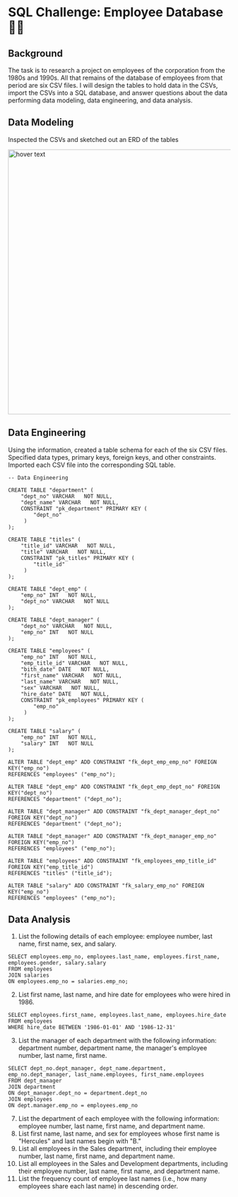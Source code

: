 # SQL Challenge: Employee Database :technologist:

## Background
The task is to research a project on employees of the corporation from the 1980s and 1990s. All that remains of the database of employees from that period are six CSV files.
I will design the tables to hold data in the CSVs, import the CSVs into a SQL database, and answer questions about the data performing data modeling, data engineering, and data analysis.

## Data Modeling
Inspected the CSVs and sketched out an ERD of the tables

<img src="https://github.com/blancacarretero/sql-challenge/blob/main/images/ERD.png?raw=true" width="600" title="hover text">

## Data Engineering
Using the information, created a table schema for each of the six CSV files. Specified data types, primary keys, foreign keys, and other constraints. 
Imported each CSV file into the corresponding SQL table.

```
-- Data Engineering

CREATE TABLE "department" (
    "dept_no" VARCHAR   NOT NULL,
    "dept_name" VARCHAR   NOT NULL,
    CONSTRAINT "pk_department" PRIMARY KEY (
        "dept_no"
     )
);

CREATE TABLE "titles" (
    "title_id" VARCHAR   NOT NULL,
    "title" VARCHAR   NOT NULL,
    CONSTRAINT "pk_titles" PRIMARY KEY (
        "title_id"
     )
);

CREATE TABLE "dept_emp" (
    "emp_no" INT   NOT NULL,
    "dept_no" VARCHAR   NOT NULL
);

CREATE TABLE "dept_manager" (
    "dept_no" VARCHAR   NOT NULL,
    "emp_no" INT   NOT NULL
);

CREATE TABLE "employees" (
    "emp_no" INT   NOT NULL,
    "emp_title_id" VARCHAR   NOT NULL,
    "bith_date" DATE   NOT NULL,
    "first_name" VARCHAR   NOT NULL,
    "last_name" VARCHAR   NOT NULL,
    "sex" VARCHAR   NOT NULL,
    "hire_date" DATE   NOT NULL,
    CONSTRAINT "pk_employees" PRIMARY KEY (
        "emp_no"
     )
);

CREATE TABLE "salary" (
    "emp_no" INT   NOT NULL,
    "salary" INT   NOT NULL
);

ALTER TABLE "dept_emp" ADD CONSTRAINT "fk_dept_emp_emp_no" FOREIGN KEY("emp_no")
REFERENCES "employees" ("emp_no");

ALTER TABLE "dept_emp" ADD CONSTRAINT "fk_dept_emp_dept_no" FOREIGN KEY("dept_no")
REFERENCES "department" ("dept_no");

ALTER TABLE "dept_manager" ADD CONSTRAINT "fk_dept_manager_dept_no" FOREIGN KEY("dept_no")
REFERENCES "department" ("dept_no");

ALTER TABLE "dept_manager" ADD CONSTRAINT "fk_dept_manager_emp_no" FOREIGN KEY("emp_no")
REFERENCES "employees" ("emp_no");

ALTER TABLE "employees" ADD CONSTRAINT "fk_employees_emp_title_id" FOREIGN KEY("emp_title_id")
REFERENCES "titles" ("title_id");

ALTER TABLE "salary" ADD CONSTRAINT "fk_salary_emp_no" FOREIGN KEY("emp_no")
REFERENCES "employees" ("emp_no");
```

## Data Analysis
1. List the following details of each employee: employee number, last name, first name, sex, and salary.
```
SELECT employees.emp_no, employees.last_name, employees.first_name, employees.gender, salary.salary
FROM employees
JOIN salaries
ON employees.emp_no = salaries.emp_no;
```
2. List first name, last name, and hire date for employees who were hired in 1986.
```
SELECT employees.first_name, employees.last_name, employees.hire_date
FROM employees
WHERE hire_date BETWEEN '1986-01-01' AND '1986-12-31'
```
3. List the manager of each department with the following information: department number, department name, the manager's employee number, last name, first name.
```
SELECT dept_no.dept_manager, dept_name.department, emp_no.dept_manager, last_name.employees, first_name.employees
FROM dept_manager
JOIN department
ON dept_manager.dept_no = department.dept_no
JOIN employees
ON dept.manager.emp_no = employees.emp_no
```

7. List the department of each employee with the following information: employee number, last name, first name, and department name.
8. List first name, last name, and sex for employees whose first name is "Hercules" and last names begin with "B."
9. List all employees in the Sales department, including their employee number, last name, first name, and department name.
10. List all employees in the Sales and Development departments, including their employee number, last name, first name, and department name.
11. List the frequency count of employee last names (i.e., how many employees share each last name) in descending order.

